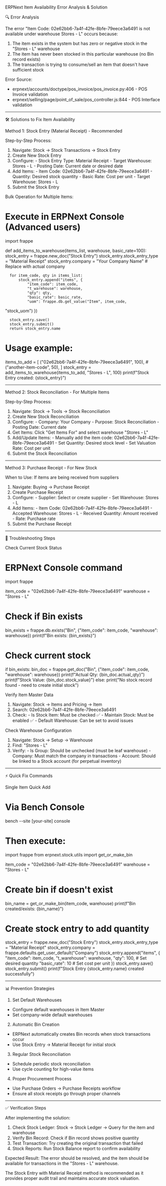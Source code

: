 ERPNext Item Availability Error Analysis & Solution

  🔍 Error Analysis

  The error "Item Code: 02e62bb6-7a4f-42fe-8bfe-79eece3a6491 is not 
  available under warehouse Stores - L" occurs because:

  1. The item exists in the system but has zero or negative stock in
  the "Stores - L" warehouse
  2. The item has never been stocked in this particular warehouse (no
   Bin record exists)
  3. The transaction is trying to consume/sell an item that doesn't
  have sufficient stock

  Error Source:
  - erpnext/accounts/doctype/pos_invoice/pos_invoice.py:406 - POS
  Invoice validation
  - erpnext/selling/page/point_of_sale/pos_controller.js:844 - POS
  Interface validation

  ---
  🛠️ Solutions to Fix Item Availability

  Method 1: Stock Entry (Material Receipt) - Recommended

  Step-by-Step Process:

  1. Navigate: Stock → Stock Transactions → Stock Entry
  2. Create New Stock Entry
  3. Configure:
    - Stock Entry Type: Material Receipt
    - Target Warehouse: Stores - L
    - Posting Date: Current date or desired date
  4. Add Items:
    - Item Code: 02e62bb6-7a4f-42fe-8bfe-79eece3a6491
    - Quantity: Desired stock quantity
    - Basic Rate: Cost per unit
    - Target Warehouse: Stores - L
  5. Submit the Stock Entry

  Bulk Operation for Multiple Items:

  # Execute in ERPNext Console (Advanced users)
  import frappe

  def add_items_to_warehouse(items_list, warehouse, basic_rate=100):
      stock_entry = frappe.new_doc("Stock Entry")
      stock_entry.stock_entry_type = "Material Receipt"
      stock_entry.company = "Your Company Name"  # Replace with 
  actual company

      for item_code, qty in items_list:
          stock_entry.append("items", {
              "item_code": item_code,
              "t_warehouse": warehouse,
              "qty": qty,
              "basic_rate": basic_rate,
              "uom": frappe.db.get_value("Item", item_code,
  "stock_uom")
          })

      stock_entry.save()
      stock_entry.submit()
      return stock_entry.name

  # Usage example:
  items_to_add = [
      ("02e62bb6-7a4f-42fe-8bfe-79eece3a6491", 100),
      # ("another-item-code", 50),
  ]
  stock_entry = add_items_to_warehouse(items_to_add, "Stores - L",
  100)
  print(f"Stock Entry created: {stock_entry}")

  ---
  Method 2: Stock Reconciliation - For Multiple Items

  Step-by-Step Process:

  1. Navigate: Stock → Tools → Stock Reconciliation
  2. Create New Stock Reconciliation
  3. Configure:
    - Company: Your Company
    - Purpose: Stock Reconciliation
    - Posting Date: Current date
  4. Get Items: Click "Get Items For" and select warehouse "Stores -
  L"
  5. Add/Update Items:
    - Manually add the item code:
  02e62bb6-7a4f-42fe-8bfe-79eece3a6491
    - Set Quantity: Desired stock level
    - Set Valuation Rate: Cost per unit
  6. Submit the Stock Reconciliation

  ---
  Method 3: Purchase Receipt - For New Stock

  When to Use: If items are being received from suppliers

  1. Navigate: Buying → Purchase Receipt
  2. Create Purchase Receipt
  3. Configure:
    - Supplier: Select or create supplier
    - Set Warehouse: Stores - L
  4. Add Items:
    - Item Code: 02e62bb6-7a4f-42fe-8bfe-79eece3a6491
    - Accepted Warehouse: Stores - L
    - Received Quantity: Amount received
    - Rate: Purchase rate
  5. Submit the Purchase Receipt

  ---
  🔧 Troubleshooting Steps

  Check Current Stock Status

  # ERPNext Console command
  import frappe

  item_code = "02e62bb6-7a4f-42fe-8bfe-79eece3a6491"
  warehouse = "Stores - L"

  # Check if Bin exists
  bin_exists = frappe.db.exists("Bin", {"item_code": item_code,
  "warehouse": warehouse})
  print(f"Bin exists: {bin_exists}")

  # Check current stock
  if bin_exists:
      bin_doc = frappe.get_doc("Bin", {"item_code": item_code,
  "warehouse": warehouse})
      print(f"Actual Qty: {bin_doc.actual_qty}")
      print(f"Stock Value: {bin_doc.stock_value}")
  else:
      print("No stock record found - need to create initial stock")

  Verify Item Master Data

  1. Navigate: Stock → Items and Pricing → Item
  2. Search: 02e62bb6-7a4f-42fe-8bfe-79eece3a6491
  3. Check:
    - Is Stock Item: Must be checked ✅
    - Maintain Stock: Must be enabled ✅
    - Default Warehouse: Can be set to avoid issues

  Check Warehouse Configuration

  1. Navigate: Stock → Setup → Warehouse
  2. Find: "Stores - L"
  3. Verify:
    - Is Group: Should be unchecked (must be leaf warehouse)
    - Company: Must match the company in transactions
    - Account: Should be linked to a Stock account (for perpetual
  inventory)

  ---
  ⚡ Quick Fix Commands

  Single Item Quick Add

  # Via Bench Console
  bench --site [your-site] console

  # Then execute:
import frappe
from erpnext.stock.utils import get_or_make_bin

item_code = "02e62bb6-7a4f-42fe-8bfe-79eece3a6491"
warehouse = "Stores - L"

# Create bin if doesn't exist
bin_name = get_or_make_bin(item_code, warehouse)
print(f"Bin created/exists: {bin_name}")

# Create stock entry to add quantity
stock_entry = frappe.new_doc("Stock Entry")
stock_entry.stock_entry_type = "Material Receipt"
stock_entry.company = frappe.defaults.get_user_default("Company")
stock_entry.append("items", {
    "item_code": item_code,
    "t_warehouse": warehouse,
    "qty": 100,  # Set desired quantity
    "basic_rate": 10  # Set cost per unit
})
stock_entry.save()
stock_entry.submit()
print(f"Stock Entry {stock_entry.name} created successfully")

  ---
  📊 Prevention Strategies

  1. Set Default Warehouses

  - Configure default warehouses in Item Master
  - Set company-wide default warehouses

  2. Automatic Bin Creation

  - ERPNext automatically creates Bin records when stock transactions
   occur
  - Use Stock Entry → Material Receipt for initial stock

  3. Regular Stock Reconciliation

  - Schedule periodic stock reconciliation
  - Use cycle counting for high-value items

  4. Proper Procurement Process

  - Use Purchase Orders → Purchase Receipts workflow
  - Ensure all stock receipts go through proper channels

  ---
  ✅ Verification Steps

  After implementing the solution:

  1. Check Stock Ledger: Stock → Stock Ledger → Query for the item
  and warehouse
  2. Verify Bin Record: Check if Bin record shows positive quantity
  3. Test Transaction: Try creating the original transaction that
  failed
  4. Stock Reports: Run Stock Balance report to confirm availability

  Expected Result: The error should be resolved, and the item should
  be available for transactions in the "Stores - L" warehouse.

  The Stock Entry with Material Receipt method is recommended as it
  provides proper audit trail and maintains accurate stock valuation.